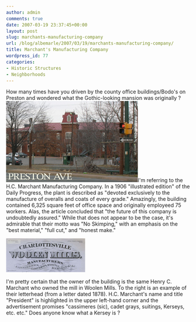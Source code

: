 ```yaml
---
author: admin
comments: true
date: 2007-03-19 23:37:45+00:00
layout: post
slug: marchants-manufacturing-company
url: /blog/albemarle/2007/03/19/marchants-manufacturing-company/
title: Marchant's Manufacturing Company
wordpress_id: 77
categories:
- Historic Structures
- Neighborhoods
---
```


How many times have you driven by the county office buildings/Bodo's on Preston and wondered what the Gothic-looking mansion was originally ? ![Old Marchant Manufacturing Building](/wp-content/uploads/2007/03/marchantbldg.jpg)I'm referring to the H.C. Marchant Manufacturing Company. In a 1906 "illustrated edition" of the Daily Progress, the plant is described as "devoted exclusively to the manufacture of overalls and coats of every grade." Amazingly, the building contained 6,325 square feet of office space and originally employeed 75 workers. Alas, the article concluded that "the future of this company is undoubtedly assured." While that does not appear to be the case, it's admirable that their motto was "No Skimping," with an emphasis on the "best material," "full cut," and "honest make."



![woolenmillsletterhd.jpg](/wp-content/uploads/2007/03/woolenmillsletterhd.jpg)


I'm pretty certain that the owner of the building is the same Henry C. Marchant who owned the mill in Woolen Mills. To the right is an example of their letterhead (from a letter dated 1878). H.C. Marchant's name and title "President" is highlighted in the upper left-hand corner and the advertisement promises "cassimeres (sic), cadet grays, suitings, Kerseys, etc. etc." Does anyone know what a Kersey is ?
